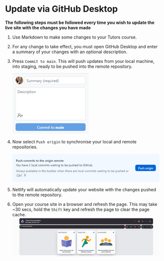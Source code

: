 # Update via GitHub Desktop

**The following steps must be followed every time you wish to update the live site with the changes you have made**

1. Use Markdown to make some changes to your Tutors course.

2. For any change to take effect, you must open GitHub Desktop and enter a summary of your changes with an optional description. 

10. Press `Commit to main`. This will push updates from your local machine, into staging, ready to be pushed into the remote repository.

    ![Commit](img/commit.png)

11. Now select `Push origin` to synchronise your local and remote repositories.

    ![Push](img/push.png)

12. Netlify will automatically update your website with the changes pushed to the remote repository.

13. Open your course site in a browser and refresh the page. This may take ~30 secs, hold the `Shift` key and refresh the page to clear the page cache.
    ![Updated Front Page](img/updatedfront.png)
